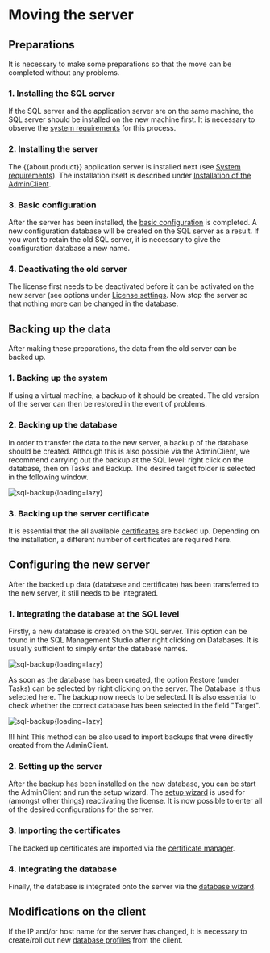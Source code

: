 # Moving the server

## Preparations

It is necessary to make some preparations so that the move can be completed without any problems.

### 1. Installing the SQL server

If the SQL server and the application server are on the same machine, the SQL server should be installed on the new machine first. It is necessary to observe the [system requirements](/doc/installation/requirements/mssql) for this process.

### 2. Installing the server

The {{about.product}} application server is installed next (see [System requirements](/installation/requirements/server)). The installation itself is described under [Installation of the AdminClient](/installation/server).

### 3. Basic configuration

After the server has been installed, the [basic configuration]({{url.placeholder}}) is completed. A new configuration database will be created on the SQL server as a result. If you want to retain the old SQL server, it is necessary to give the configuration database a new name.

### 4. Deactivating the old server

The license first needs to be deactivated before it can be activated on the new server (see options under [License settings]({{url.placeholder}}). Now stop the server so that nothing more can be changed in the database.

## Backing up the data

After making these preparations, the data from the old server can be backed up.

### 1. Backing up the system

If using a virtual machine, a backup of it should be created. The old version of the server can then be restored in the event of problems.

### 2. Backing up the database

In order to transfer the data to the new server, a backup of the database should be created. Although this is also possible via the AdminClient, we recommend carrying out the backup at the SQL level: right click on the database, then on Tasks and Backup. The desired target folder is selected in the following window.

![sql-backup](/assets/en/maintenance/movingserver/sql-backup-en.png){loading=lazy}

### 3. Backing up the server certificate

It is essential that the all available [certificates]({{url.placeholder}}) are backed up. Depending on the installation, a different number of certificates are required here.

## Configuring the new server

After the backed up data (database and certificate) has been transferred to the new server, it still needs to be integrated.

### 1. Integrating the database at the SQL level

Firstly, a new database is created on the SQL server. This option can be found in the SQL Management Studio after right clicking on Databases. It is usually sufficient to simply enter the database names.

![sql-backup](/assets/en/maintenance/movingserver/sql-new-db-en.png){loading=lazy}

As soon as the database has been created, the option Restore (under Tasks) can be selected by right clicking on the server. The Database is thus selected here. The backup now needs to be selected. It is also essential to check whether the correct database has been selected in the field "Target".

![sql-backup](/assets/en/maintenance/movingserver/sql-restore-en.png){loading=lazy}

!!! hint
    This method can be also used to import backups that were directly created from the AdminClient.

### 2. Setting up the server

After the backup has been installed on the new database, you can be start the AdminClient and run the setup wizard. The [setup wizard]({{url.placeholder}}) is used for (amongst other things) reactivating the license. It is now possible to enter all of the desired configurations for the server.

### 3. Importing the certificates

The backed up certificates are imported via the [certificate manager]({{url.placeholder}}).

### 4. Integrating the database

Finally, the database is integrated onto the server via the [database wizard]({{url.placeholder}}).

## Modifications on the client

If the IP and/or host name for the server has changed, it is necessary to create/roll out new [database profiles]({{url.placeholder}}) from the client.
